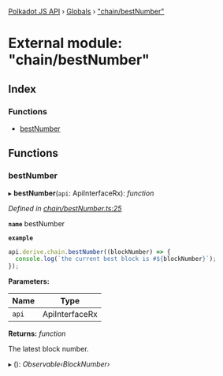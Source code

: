 [Polkadot JS API](../README.md) › [Globals](../globals.md) › ["chain/bestNumber"](_chain_bestnumber_.md)

# External module: "chain/bestNumber"

## Index

### Functions

* [bestNumber](_chain_bestnumber_.md#bestnumber)

## Functions

###  bestNumber

▸ **bestNumber**(`api`: ApiInterfaceRx): *function*

*Defined in [chain/bestNumber.ts:25](https://github.com/polkadot-js/api/blob/492fce1af7/packages/api-derive/src/chain/bestNumber.ts#L25)*

**`name`** bestNumber

**`example`** 
<BR>

```javascript
api.derive.chain.bestNumber((blockNumber) => {
  console.log(`the current best block is #${blockNumber}`);
});
```

**Parameters:**

Name | Type |
------ | ------ |
`api` | ApiInterfaceRx |

**Returns:** *function*

The latest block number.

▸ (): *Observable‹BlockNumber›*
